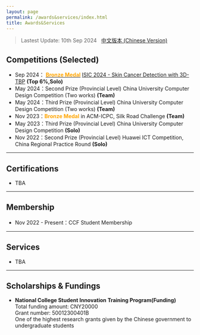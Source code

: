```yaml
---
layout: page
permalink: /awards&services/index.html
title: Awards&Services
---
```


> Lastest Update: 10th Sep 2024 &nbsp; [中文版本 (Chinese Version)](https://zhangtianze.com/file/awards-zh/)

## Competitions (Selected)

- Sep 2024： **[<font color='Orange'>Bronze Medal</font>](https://zhangtianze.com/myawards/ISIC-2024.png)** [ISIC 2024 - Skin Cancer Detection with 3D-TBP](https://www.kaggle.com/competitions/isic-2024-challenge/leaderboard) **(Top 6%,Solo)** 
- May 2024：Second Prize (Provincial Level) China University Computer Design Competition (Two works) **(Team)** 
- May 2024：Third Prize (Provincial Level) China University Computer Design Competition (Two works) **(Team)** 
- Nov 2023：**<font color='Orange'>Bronze Medal</font>** in ACM-ICPC, Silk Road Challenge **(Team)** 
- May 2023：Third Prize (Provincial Level) China University Computer Design Competition **(Solo)**
- Nov 2022：Second Prize (Provincial Level) Huawei ICT Competition, China Regional Practice Round **(Solo)**

---

## Certifications

- TBA

---

## Membership

- Nov 2022 - Present：CCF Student Membership

---

## Services

- TBA

---

## Scholarships & Fundings

- **National College Student Innovation Training Program(Funding)**<br>Total funding amount: CNY20000<br>Grant number: 50012300401B<br>One of the highest research grants given by the Chinese government to undergraduate students
